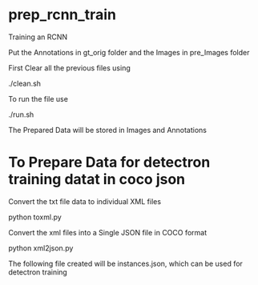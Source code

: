# prep_rcnn_train
Training an RCNN

Put the Annotations in gt_orig folder and the Images in pre_Images folder

First Clear all the previous files using

./clean.sh

To run the file use 

./run.sh

The Prepared Data will be stored in Images and Annotations


# To Prepare Data for detectron training datat in coco json

Convert the txt file data to individual XML files

python toxml.py

Convert the xml files into a Single JSON file in COCO format

python xml2json.py

The following file created will be instances.json, which can be used for detectron training
